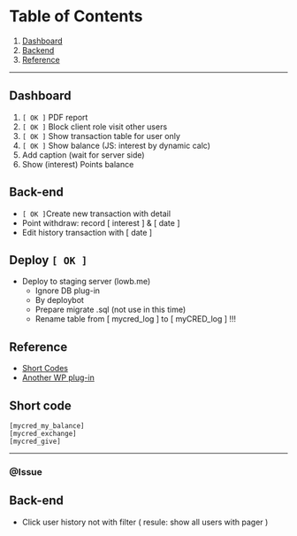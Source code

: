 # Table of Contents1. [Dashboard](#Dashboard)2. [Backend](#Backend)3. [Reference](#Reference)---## Dashboard1. ``[ OK ]`` PDF report2. ``[ OK ]`` Block client role visit other users3. ``[ OK ]`` Show transaction table for user only4. ``[ OK ]`` Show balance (JS: interest by dynamic calc)5. Add caption (wait for server side)6. Show (interest) Points balance## Back-end- ```[ OK ]```Create new transaction with detail- Point withdraw: record [ interest ] & [ date ]- Edit history transaction with [ date ]## Deploy ```[ OK ]```- Deploy to staging server (lowb.me)	- Ignore DB plug-in	- By deploybot	- Prepare migrate .sql (not use in this time)	- Rename table from [ mycred_log ] to [ myCRED_log ] !!!## Reference- [Short Codes](http://codex.mycred.me/category/shortcodes/)- [Another WP plug-in](http://codecanyon.net/item/wpdeposit/500402)## Short code```[mycred_my_balance][mycred_exchange][mycred_give]```---### @Issue## Back-end- Click user history not with filter ( resule: show all users with pager )